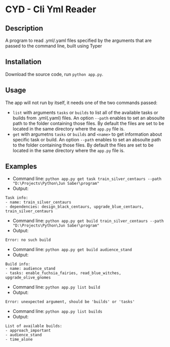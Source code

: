 # CYD - Cli Yml Reader

## Description
A program to read .yml/.yaml files specified by the arguments that are passed to the command line, built using Typer

## Installation

Download the source code, run `python app.py`.

## Usage

The app will not run by itself, it needs one of the two commands passed:

- `list` with arguments `tasks` or `builds` to list all of the available tasks or builds from .yml(.yaml) files. An option `--path` enables to set an absoulte path to the folder containing those files. By default the files are set to be located in the same directory where the `app.py` file is.
- `get` with argumetns `tasks` or `builds` and `<name>` to get information about specific task or build. An option `--path` enables to set an absoulte path to the folder containing those files. By default the files are set to be located in the same directory where the `app.py` file is.

## Examples

- Command line: `python app.py get task train_silver_centaurs --path "D:\Projects\Python\Jun Saber\program"`
- Output:
```
Task info:
- name: train_silver_centaurs
- dependencies: design_black_centaurs, upgrade_blue_centaurs, train_silver_centaurs
```

- Command line: `python app.py get build train_silver_centaurs --path "D:\Projects\Python\Jun Saber\program"`
- Output:
```
Error: no such build
```

- Command line: `python app.py get build audience_stand`
- Output:
```
Build info:
- name: audience_stand
- tasks: enable_fuchsia_fairies, read_blue_witches, upgrade_olive_gnomes
```

- Command line: `python app.py list build`
- Output:
```
Error: unexpected argument, should be 'builds' or 'tasks'
```

- Command line: `python app.py list builds`
- Output:
```
List of available builds:
- approach_important
- audience_stand
- time_alone
```